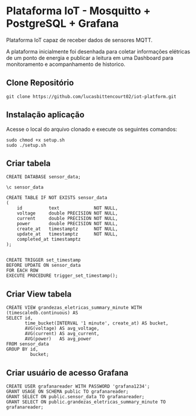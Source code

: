 # Plataforma IoT - Mosquitto + PostgreSQL + Grafana

Plataforma IoT capaz de receber dados de sensores MQTT.

A plataforma inicialmente foi desenhada para coletar informações elétricas de um ponto de energia e publicar a leitura em uma Dashboard para monitoramento e acompanhamento de historico.


## Clone Repositório
```
git clone https://github.com/lucasbittencourt02/iot-platform.git
```
## Instalação aplicação

Acesse o local do arquivo clonado e execute os seguintes comandos:

```
sudo chmod +x setup.sh
sudo ./setup.sh
```

## Criar tabela
```
CREATE DATABASE sensor_data;

\c sensor_data

CREATE TABLE IF NOT EXISTS sensor_data
(
    id          text             NOT NULL,
    voltage     double PRECISION NOT NULL,
    current     double PRECISION NOT NULL,
    power       double PRECISION NOT NULL,
    create_at   timestamptz      NOT NULL,
    update_at   timestamptz      NOT NULL,
    completed_at timestamptz     
);


CREATE TRIGGER set_timestamp
BEFORE UPDATE ON sensor_data
FOR EACH ROW
EXECUTE PROCEDURE trigger_set_timestamp();
```

## Criar View tabela
```
CREATE VIEW grandezas_eletricas_summary_minute WITH (timescaledb.continuous) AS
SELECT id,
       time_bucket(INTERVAL '1 minute', create_at) AS bucket,
       AVG(voltage) AS avg_voltage,
       AVG(current) AS avg_current,
       AVG(power)   AS avg_power
FROM sensor_data
GROUP BY id,
         bucket;
```

## Criar usuário de acesso Grafana
```
CREATE USER grafanareader WITH PASSWORD 'grafana1234';
GRANT USAGE ON SCHEMA public TO grafanareader;
GRANT SELECT ON public.sensor_data TO grafanareader;
GRANT SELECT ON public.grandezas_eletricas_summary_minute TO grafanareader;
```
